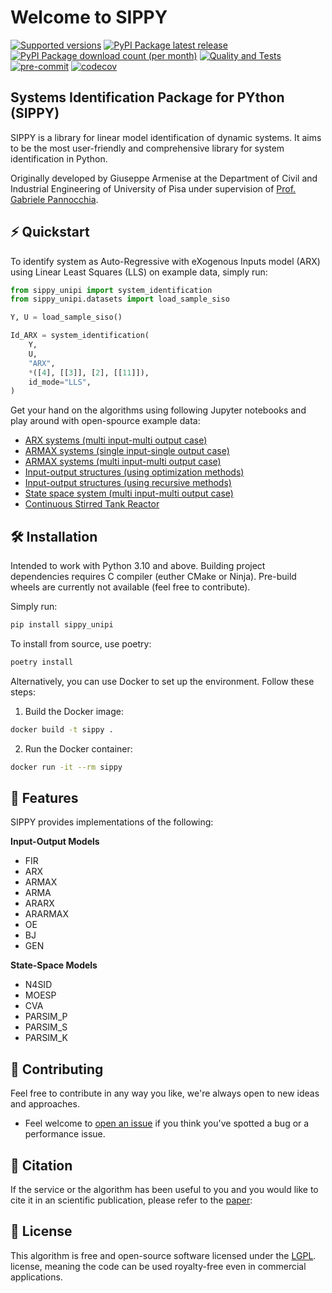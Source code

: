 # Welcome to SIPPY

[![Supported versions](https://img.shields.io/pypi/pyversions/sippy_unipi.svg?style=)](https://pypi.org/project/sippy_unipi/)
[![PyPI Package latest release](https://img.shields.io/pypi/v/sippy_unipi.svg?style=)](https://pypi.org/project/sippy_unipi/)
[![PyPI Package download count (per month)](https://img.shields.io/pypi/dm/sippy_unipi?style=)](https://pypi.org/project/sippy_unipi/)
[![Quality and Tests](https://github.com/CPCLAB-UNIPI/SIPPY/actions/workflows/ci.yml/badge.svg)](https://github.com/CPCLAB-UNIPI/SIPPY/actions/workflows/ci.yml)
[![pre-commit](https://img.shields.io/badge/pre--commit-enabled-green?style=&logo=pre-commit&logoColor=white)](https://github.com/pre-commit/pre-commit)
[![codecov](https://codecov.io/gh/CPCLAB-UNIPI/SIPPY/branch/master/graph/badge.svg?token=BIS0A7CF1F)](https://codecov.io/gh/CPCLAB-UNIPI/SIPPY)

## Systems Identification Package for PYthon (SIPPY)

SIPPY is a library for linear model identification of dynamic systems. It aims to be the most user-friendly and comprehensive library for system identification in Python. 

Originally developed by Giuseppe Armenise at the Department of Civil and Industrial Engineering of University of Pisa under supervision of [Prof. Gabriele Pannocchia](https://people.unipi.it/gabriele_pannocchia/).

## ⚡️ Quickstart

To identify system as Auto-Regressive with eXogenous Inputs model (ARX) using Linear Least Squares  (LLS) on example data, simply run:

```python
from sippy_unipi import system_identification
from sippy_unipi.datasets import load_sample_siso

Y, U = load_sample_siso()

Id_ARX = system_identification(
    Y,
    U,
    "ARX",
    *([4], [[3]], [2], [[11]]),
    id_mode="LLS",
)
```

Get your hand on the algorithms using following Jupyter notebooks and play around with open-spource example data:

* [ARX systems (multi input-multi output case)](https://github.com/CPCLAB-UNIPI/SIPPY/blob/master/Examples/Ex_ARX_MIMO.py)
* [ARMAX systems (single input-single output case)](https://github.com/CPCLAB-UNIPI/SIPPY/blob/master/Examples/Ex_ARMAX.py)
* [ARMAX systems (multi input-multi output case)](https://github.com/CPCLAB-UNIPI/SIPPY/blob/master/Examples/Ex_ARMAX_MIMO.py)
* [Input-output structures (using optimization methods)](https://github.com/CPCLAB-UNIPI/SIPPY/blob/master/Examples/Ex_ARMAX_MIMO.py)
* [Input-output structures (using recursive methods)](https://github.com/CPCLAB-UNIPI/SIPPY/blob/master/Examples/Ex_OPT_GEN-INOUT.py)
* [State space system (multi input-multi output case)](https://github.com/CPCLAB-UNIPI/SIPPY/blob/master/Examples/Ex_SS.py)
* [Continuous Stirred Tank Reactor](https://github.com/CPCLAB-UNIPI/SIPPY/blob/master/Examples/Ex_CST.py)

## 🛠 Installation

Intended to work with Python 3.10 and above. Building project dependencies requires C compiler (euther CMake or Ninja). Pre-build wheels are currently not available (feel free to contribute).

Simply run:

```bash
pip install sippy_unipi
```

To install from source, use poetry:

```bash
poetry install
```

Alternatively, you can use Docker to set up the environment. Follow these steps:

1. Build the Docker image:

```bash
docker build -t sippy .
```

2. Run the Docker container:

```bash
docker run -it --rm sippy
```

## 🔮 Features

SIPPY provides implementations of the following:

**Input-Output Models**

- FIR
- ARX
- ARMAX
- ARMA
- ARARX
- ARARMAX
- OE
- BJ
- GEN

**State-Space Models**

- N4SID
- MOESP
- CVA
- PARSIM_P
- PARSIM_S
- PARSIM_K

## 👐 Contributing

Feel free to contribute in any way you like, we're always open to new ideas and
approaches.

* Feel welcome to
[open an issue](https://github.com/CPCLAB-UNIPI/SIPPY/issues/new/choose)
if you think you've spotted a bug or a performance issue.

## 💬 Citation

If the service or the algorithm has been useful to you and you would like to cite it in an scientific publication, please refer to the
[paper]():

<!-- ```bibtex
@article{sippy,
}
``` -->


## 📝 License

This algorithm is free and open-source software licensed under the [LGPL](https://github.com/CPCLAB-UNIPI/SIPPY/blob/master/LICENSE). license, meaning the code can be used royalty-free even in commercial applications.